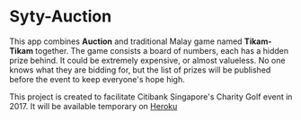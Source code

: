 # Syty-Auction

This app combines **Auction** and traditional Malay game named **Tikam-Tikam** together.
The game consists a board of numbers, each has a hidden prize behind. It could be extremely expensive, or almost valueless. No one knows what they are bidding for, but the list of prizes will be published before the event to keep everyone's hope high.

This project is created to facilitate Citibank Singapore's Charity Golf event in 2017.
It will be available temporary on [Heroku](https://citi-charity-golf.herokuapp.com)